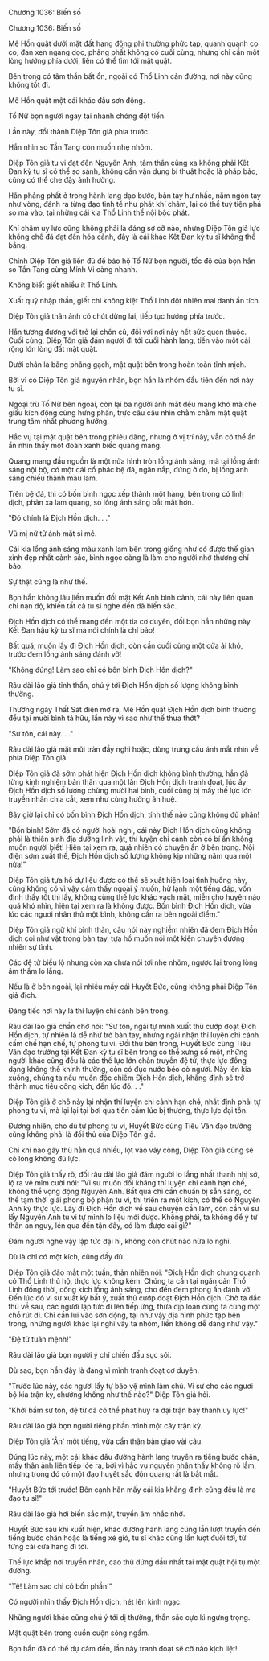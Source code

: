 




Chương 1036: Biến số


Chương 1036: Biến số

Mê Hồn quật dưới mặt đất hang động phi thường phức tạp, quanh quanh co co, đan xen ngang dọc, phảng phất không có cuối cùng, nhưng chỉ cần một lòng hướng phía dưới, liền có thể tìm tới mật quật.

Bên trong có tâm thần bất ổn, ngoài có Thổ Linh cản đường, nơi này cũng không tốt đi.

Mê Hồn quật một cái khác đầu sơn động.

Tố Nữ bọn người ngay tại nhanh chóng đột tiến.

Lần này, đổi thành Diệp Tôn giả phía trước.

Hắn nhìn so Tần Tang còn muốn nhẹ nhõm.

Diệp Tôn giả tu vi đạt đến Nguyên Anh, tâm thần cũng xa không phải Kết Đan kỳ tu sĩ có thể so sánh, không cần vận dụng bí thuật hoặc là pháp bảo, cũng có thể che đậy ảnh hưởng.

Hắn phảng phất ở trong hành lang dạo bước, bàn tay hư nhấc, năm ngón tay như vòng, đánh ra từng đạo tinh tế như phát khí châm, lại có thể tuỳ tiện phá sọ mà vào, tại những cái kia Thổ Linh thể nội bộc phát.

Khí châm uy lực cũng không phải là đáng sợ cỡ nào, nhưng Diệp Tôn giả lực khống chế đã đạt đến hóa cảnh, đây là cái khác Kết Đan kỳ tu sĩ không thể bằng.

Chính Diệp Tôn giả liền đủ để bảo hộ Tố Nữ bọn người, tốc độ của bọn hắn so Tần Tang cùng Mính Vi càng nhanh.

Không biết giết nhiều ít Thổ Linh.

Xuất quỷ nhập thần, giết chi không kiệt Thổ Linh đột nhiên mai danh ẩn tích.

Diệp Tôn giả thân ảnh có chút dừng lại, tiếp tục hướng phía trước.

Hắn tương đương với trở lại chốn cũ, đối với nơi này hết sức quen thuộc. Cuối cùng, Diệp Tôn giả đám người đi tới cuối hành lang, tiến vào một cái rộng lớn lòng đất mật quật.

Dưới chân là bằng phẳng gạch, mật quật bên trong hoàn toàn tĩnh mịch.

Bởi vì có Diệp Tôn giả nguyên nhân, bọn hắn là nhóm đầu tiên đến nơi này tu sĩ.

Ngoại trừ Tố Nữ bên ngoài, còn lại ba người ánh mắt đều mang khó mà che giấu kích động cùng hưng phấn, trực câu câu nhìn chằm chằm mật quật trung tâm nhất phương hướng.

Hắc vụ tại mật quật bên trong phiêu đãng, nhưng ở vị trí này, vẫn có thể ẩn ẩn nhìn thấy một đoàn xanh biếc quang mang.

Quang mang đầu nguồn là một nửa hình tròn lồng ánh sáng, mà tại lồng ánh sáng nội bộ, có một cái cổ phác bệ đá, ngăn nắp, đứng ở đó, bị lồng ánh sáng chiếu thành màu lam.

Trên bệ đá, thì có bốn bình ngọc xếp thành một hàng, bên trong có linh dịch, phản xạ lam quang, so lồng ánh sáng bắt mắt hơn.

"Đó chính là Địch Hồn dịch. . ."

Vũ mị nữ tử ánh mắt si mê.

Cái kia lồng ánh sáng màu xanh lam bên trong giống như có được thế gian xinh đẹp nhất cảnh sắc, bình ngọc càng là làm cho người nhớ thương chí bảo.

Sự thật cũng là như thế.

Bọn hắn không lâu liền muốn đối mặt Kết Anh bình cảnh, cái này liên quan chi nạn độ, khiến tất cả tu sĩ nghe đến đã biến sắc.

Địch Hồn dịch có thể mang đến một tia cơ duyên, đối bọn hắn những này Kết Đan hậu kỳ tu sĩ mà nói chính là chí bảo!

Bất quá, muốn lấy đi Địch Hồn dịch, còn cần cuối cùng một cửa ải khó, trước đem lồng ánh sáng đánh vỡ!

"Không đúng! Làm sao chỉ có bốn bình Địch Hồn dịch?"

Râu dài lão giả tỉnh thần, chú ý tới Địch Hồn dịch số lượng không bình thường.

Thường ngày Thất Sát điện mở ra, Mê Hồn quật Địch Hồn dịch bình thường đều tại mười bình tả hữu, lần này vì sao như thế thưa thớt?

"Sư tôn, cái này. . ."

Râu dài lão giả mặt mũi tràn đầy nghi hoặc, dùng trưng cầu ánh mắt nhìn về phía Diệp Tôn giả.

Diệp Tôn giả đã sớm phát hiện Địch Hồn dịch không bình thường, hắn đã từng kinh nghiệm bản thân qua một lần Địch Hồn dịch tranh đoạt, lúc ấy Địch Hồn dịch số lượng chừng mười hai bình, cuối cùng bị mấy thế lực lớn truyền nhân chia cắt, xem như cùng hưởng ân huệ.

Bây giờ lại chỉ có bốn bình Địch Hồn dịch, tính thế nào cũng không đủ phân!

"Bốn bình! Sớm đã có người hoài nghi, cái này Địch Hồn dịch cũng không phải là thiên sinh địa dưỡng linh vật, thí luyện chi cảnh còn có bí ẩn không muốn người biết! Hiện tại xem ra, quả nhiên có chuyện ẩn ở bên trong. Nội điện sớm xuất thế, Địch Hồn dịch số lượng không kịp những năm qua một nửa!"

Diệp Tôn giả tựa hồ dự liệu được có thể sẽ xuất hiện loại tình huống này, cũng không có vì vậy cảm thấy ngoài ý muốn, hừ lạnh một tiếng đáp, vốn định thấy tốt thì lấy, không cùng thế lực khác vạch mặt, miễn cho huyên náo quá khó nhìn, hiện tại xem ra là không được. Bốn bình Địch Hồn dịch, vừa lúc các ngươi nhân thủ một bình, không cần ra bên ngoài điểm."

Diệp Tôn giả ngữ khí bình thản, câu nói này nghiễm nhiên đã đem Địch Hồn dịch coi như vật trong bàn tay, tựa hồ muốn nói một kiện chuyện đương nhiên sự tình.

Các đệ tử biểu lộ nhưng còn xa chưa nói tới nhẹ nhõm, ngược lại trong lòng âm thầm lo lắng.

Nếu là ở bên ngoài, lại nhiều mấy cái Huyết Bức, cũng không phải Diệp Tôn giả địch.

Đáng tiếc nơi này là thí luyện chi cảnh bên trong.

Râu dài lão giả chần chờ nói: "Sư tôn, ngài tự mình xuất thủ cướp đoạt Địch Hồn dịch, tự nhiên là dễ như trở bàn tay, nhưng ngài nhận thí luyện chi cảnh cấm chế hạn chế, tự phong tu vi. Đối thủ bên trong, Huyết Bức cùng Tiêu Vân đạo trưởng tại Kết Đan kỳ tu sĩ bên trong có thể xưng số một, những người khác cũng đều là các thế lực lớn chân truyền đệ tử, thực lực đồng dạng không thể khinh thường, còn có đục nước béo cò người. Này lên kia xuống, chúng ta nếu muốn độc chiếm Địch Hồn dịch, khẳng định sẽ trở thành mục tiêu công kích, đến lúc đó. . ."

Diệp Tôn giả ở chỗ này lại nhận thí luyện chi cảnh hạn chế, nhất định phải tự phong tu vi, mà lại lại tại bơi qua tiên cấm lúc bị thương, thực lực đại tổn.

Đương nhiên, cho dù tự phong tu vi, Huyết Bức cùng Tiêu Vân đạo trưởng cũng không phải là đối thủ của Diệp Tôn giả.

Chỉ khi nào gây thù hằn quá nhiều, lọt vào vây công, Diệp Tôn giả cũng sẽ có lòng không đủ lực.

Diệp Tôn giả thấy rõ, đối râu dài lão giả đám người lo lắng nhất thanh nhị sở, lộ ra vẻ mỉm cười nói: "Vi sư muốn đối kháng thí luyện chi cảnh hạn chế, không thể vọng động Nguyên Anh. Bất quá chỉ cần chuẩn bị sẵn sàng, có thể tạm thời giải phong bộ phận tu vi, thi triển ra một kích, có thể có Nguyên Anh kỳ thực lực. Lấy đi Địch Hồn dịch về sau chuyện cần làm, còn cần vi sư lấy Nguyên Anh tu vi tự mình lo liệu mới được. Không phải, ta không để ý tự thân an nguy, lén qua đến tận đây, có làm được cái gì?"

Đám người nghe vậy lập tức đại hỉ, không còn chút nào nữa lo nghĩ.

Dù là chỉ có một kích, cũng đầy đủ.

Diệp Tôn giả đảo mắt một tuần, thản nhiên nói: "Địch Hồn dịch chung quanh có Thổ Linh thủ hộ, thực lực không kém. Chúng ta cần tại ngăn cản Thổ Linh đồng thời, công kích lồng ánh sáng, cho đến đem phong ấn đánh vỡ. Đến lúc đó vi sư xuất kỳ bất ý, xuất thủ cướp đoạt Địch Hồn dịch. Chờ ta đắc thủ về sau, các ngươi lập tức đi lên tiếp ứng, thừa dịp loạn cùng ta cùng một chỗ rút đi. Chỉ cần lui vào sơn động, tại như vậy địa hình phức tạp bên trong, những người khác lại nghĩ vây ta nhóm, liền không dễ dàng như vậy."

"Đệ tử tuân mệnh!"

Râu dài lão giả bọn người ý chí chiến đấu sục sôi.

Dù sao, bọn hắn đây là đang vì mình tranh đoạt cơ duyên.

"Trước lúc này, các ngươi lấy tự bảo vệ mình làm chủ. Vi sư cho các ngươi bộ kia trận kỳ, chưởng khống như thế nào?" Diệp Tôn giả hỏi.

"Khởi bẩm sư tôn, đệ tử đã có thể phát huy ra đại trận bảy thành uy lực!"

Râu dài lão giả bọn người riêng phần mình một cây trận kỳ.

Diệp Tôn giả 'Ân' một tiếng, vừa cẩn thận bàn giao vài câu.

Đúng lúc này, một cái khác đầu đường hành lang truyền ra tiếng bước chân, mấy thân ảnh liên tiếp lóe ra, bởi vì hắc vụ nguyên nhân thấy không rõ lắm, nhưng trong đó có một đạo huyết sắc độn quang rất là bắt mắt.

"Huyết Bức tới trước! Bên cạnh hắn mấy cái kia khẳng định cũng đều là ma đạo tu sĩ!"

Râu dài lão giả hơi biến sắc mặt, truyền âm nhắc nhở.

Huyết Bức sau khi xuất hiện, khác đường hành lang cũng lần lượt truyền đến tiếng bước chân hoặc là tiếng xé gió, tu sĩ khác cũng lần lượt đuổi tới, từ từng cái cửa hang đi tới.

Thế lực khắp nơi truyền nhân, cao thủ đứng đầu nhất tại mật quật hội tụ một đường.

"Tê! Làm sao chỉ có bốn phần!"

Có người nhìn thấy Địch Hồn dịch, hét lên kinh ngạc.

Những người khác cũng chú ý tới dị thường, thần sắc cực kì ngưng trọng.

Mật quật bên trong cuồn cuộn sóng ngầm.

Bọn hắn đã có thể dự cảm đến, lần này tranh đoạt sẽ cỡ nào kịch liệt!




